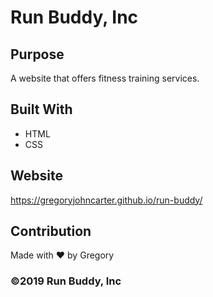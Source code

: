 # Run Buddy, Inc

## Purpose
A website that offers fitness training services.

## Built With
* HTML
* CSS

## Website
 https://gregoryjohncarter.github.io/run-buddy/

## Contribution
Made with ❤️ by Gregory

### ©️2019 Run Buddy, Inc 
